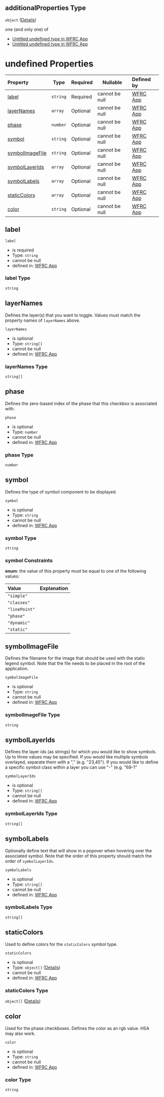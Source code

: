 ## additionalProperties Type

`object` ([Details](config-properties-tab-infos-tab-info-properties-filter-properties-checkboxes-additionalproperties.md))

one (and only one) of

-   [Untitled undefined type in WFRC App](config-properties-tab-infos-tab-info-properties-filter-properties-checkboxes-additionalproperties-oneof-0.md "check type definition")
-   [Untitled undefined type in WFRC App](config-properties-tab-infos-tab-info-properties-filter-properties-checkboxes-additionalproperties-oneof-1.md "check type definition")

# undefined Properties

| Property                            | Type     | Required | Nullable       | Defined by                                                                                                                                                                                                                                                                                                                                  |
| :---------------------------------- | -------- | -------- | -------------- | :------------------------------------------------------------------------------------------------------------------------------------------------------------------------------------------------------------------------------------------------------------------------------------------------------------------------------------------ |
| [label](#label)                     | `string` | Required | cannot be null | [WFRC App](config-properties-tab-infos-tab-info-properties-filter-properties-checkboxes-additionalproperties-properties-label.md "https&#x3A;//wfrc.org/wasatch-choice-map/config.schema.json#/properties/tabInfos/additionalProperties/properties/filter/properties/checkboxes/additionalProperties/properties/label")                     |
| [layerNames](#layerNames)           | `array`  | Optional | cannot be null | [WFRC App](config-properties-tab-infos-tab-info-properties-filter-properties-checkboxes-additionalproperties-properties-layernames.md "https&#x3A;//wfrc.org/wasatch-choice-map/config.schema.json#/properties/tabInfos/additionalProperties/properties/filter/properties/checkboxes/additionalProperties/properties/layerNames")           |
| [phase](#phase)                     | `number` | Optional | cannot be null | [WFRC App](config-properties-tab-infos-tab-info-properties-filter-properties-checkboxes-additionalproperties-properties-phase.md "https&#x3A;//wfrc.org/wasatch-choice-map/config.schema.json#/properties/tabInfos/additionalProperties/properties/filter/properties/checkboxes/additionalProperties/properties/phase")                     |
| [symbol](#symbol)                   | `string` | Optional | cannot be null | [WFRC App](config-properties-tab-infos-tab-info-properties-filter-properties-checkboxes-additionalproperties-properties-symbol.md "https&#x3A;//wfrc.org/wasatch-choice-map/config.schema.json#/properties/tabInfos/additionalProperties/properties/filter/properties/checkboxes/additionalProperties/properties/symbol")                   |
| [symbolImageFile](#symbolImageFile) | `string` | Optional | cannot be null | [WFRC App](config-properties-tab-infos-tab-info-properties-filter-properties-checkboxes-additionalproperties-properties-symbolimagefile.md "https&#x3A;//wfrc.org/wasatch-choice-map/config.schema.json#/properties/tabInfos/additionalProperties/properties/filter/properties/checkboxes/additionalProperties/properties/symbolImageFile") |
| [symbolLayerIds](#symbolLayerIds)   | `array`  | Optional | cannot be null | [WFRC App](config-properties-tab-infos-tab-info-properties-filter-properties-checkboxes-additionalproperties-properties-symbollayerids.md "https&#x3A;//wfrc.org/wasatch-choice-map/config.schema.json#/properties/tabInfos/additionalProperties/properties/filter/properties/checkboxes/additionalProperties/properties/symbolLayerIds")   |
| [symbolLabels](#symbolLabels)       | `array`  | Optional | cannot be null | [WFRC App](config-properties-tab-infos-tab-info-properties-filter-properties-checkboxes-additionalproperties-properties-symbollabels.md "https&#x3A;//wfrc.org/wasatch-choice-map/config.schema.json#/properties/tabInfos/additionalProperties/properties/filter/properties/checkboxes/additionalProperties/properties/symbolLabels")       |
| [staticColors](#staticColors)       | `array`  | Optional | cannot be null | [WFRC App](config-properties-tab-infos-tab-info-properties-filter-properties-checkboxes-additionalproperties-properties-staticcolors.md "https&#x3A;//wfrc.org/wasatch-choice-map/config.schema.json#/properties/tabInfos/additionalProperties/properties/filter/properties/checkboxes/additionalProperties/properties/staticColors")       |
| [color](#color)                     | `string` | Optional | cannot be null | [WFRC App](config-properties-tab-infos-tab-info-properties-filter-properties-checkboxes-additionalproperties-properties-color.md "https&#x3A;//wfrc.org/wasatch-choice-map/config.schema.json#/properties/tabInfos/additionalProperties/properties/filter/properties/checkboxes/additionalProperties/properties/color")                     |

## label




`label`

-   is required
-   Type: `string`
-   cannot be null
-   defined in: [WFRC App](config-properties-tab-infos-tab-info-properties-filter-properties-checkboxes-additionalproperties-properties-label.md "https&#x3A;//wfrc.org/wasatch-choice-map/config.schema.json#/properties/tabInfos/additionalProperties/properties/filter/properties/checkboxes/additionalProperties/properties/label")

### label Type

`string`

## layerNames

Defines the layer(s) that you want to toggle. Values must match the property names of `layerNames` above.


`layerNames`

-   is optional
-   Type: `string[]`
-   cannot be null
-   defined in: [WFRC App](config-properties-tab-infos-tab-info-properties-filter-properties-checkboxes-additionalproperties-properties-layernames.md "https&#x3A;//wfrc.org/wasatch-choice-map/config.schema.json#/properties/tabInfos/additionalProperties/properties/filter/properties/checkboxes/additionalProperties/properties/layerNames")

### layerNames Type

`string[]`

## phase

Defines the zero-based index of the phase that this checkbox is associated with.


`phase`

-   is optional
-   Type: `number`
-   cannot be null
-   defined in: [WFRC App](config-properties-tab-infos-tab-info-properties-filter-properties-checkboxes-additionalproperties-properties-phase.md "https&#x3A;//wfrc.org/wasatch-choice-map/config.schema.json#/properties/tabInfos/additionalProperties/properties/filter/properties/checkboxes/additionalProperties/properties/phase")

### phase Type

`number`

## symbol

Defines the type of symbol component to be displayed.


`symbol`

-   is optional
-   Type: `string`
-   cannot be null
-   defined in: [WFRC App](config-properties-tab-infos-tab-info-properties-filter-properties-checkboxes-additionalproperties-properties-symbol.md "https&#x3A;//wfrc.org/wasatch-choice-map/config.schema.json#/properties/tabInfos/additionalProperties/properties/filter/properties/checkboxes/additionalProperties/properties/symbol")

### symbol Type

`string`

### symbol Constraints

**enum**: the value of this property must be equal to one of the following values:

| Value         | Explanation |
| :------------ | ----------- |
| `"simple"`    |             |
| `"classes"`   |             |
| `"linePoint"` |             |
| `"phase"`     |             |
| `"dynamic"`   |             |
| `"static"`    |             |

## symbolImageFile

Defines the filename for the image that should be used with the static legend symbol. Note that the file needs to be placed in the root of the application.


`symbolImageFile`

-   is optional
-   Type: `string`
-   cannot be null
-   defined in: [WFRC App](config-properties-tab-infos-tab-info-properties-filter-properties-checkboxes-additionalproperties-properties-symbolimagefile.md "https&#x3A;//wfrc.org/wasatch-choice-map/config.schema.json#/properties/tabInfos/additionalProperties/properties/filter/properties/checkboxes/additionalProperties/properties/symbolImageFile")

### symbolImageFile Type

`string`

## symbolLayerIds

Defines the layer ids (as strings) for which you would like to show symbols. Up to three values may be specified. If you would like multiple symbols overlayed, separate them with a "," (e.g. "23,45"). If you would like to define a specific symbol class within a layer you can use "-<class index>" (e.g. "69-1"


`symbolLayerIds`

-   is optional
-   Type: `string[]`
-   cannot be null
-   defined in: [WFRC App](config-properties-tab-infos-tab-info-properties-filter-properties-checkboxes-additionalproperties-properties-symbollayerids.md "https&#x3A;//wfrc.org/wasatch-choice-map/config.schema.json#/properties/tabInfos/additionalProperties/properties/filter/properties/checkboxes/additionalProperties/properties/symbolLayerIds")

### symbolLayerIds Type

`string[]`

## symbolLabels

Optionally define text that will show in a popover when hovering over the associated symbol. Note that the order of this property should match the order of `symbolLayerIds`.


`symbolLabels`

-   is optional
-   Type: `string[]`
-   cannot be null
-   defined in: [WFRC App](config-properties-tab-infos-tab-info-properties-filter-properties-checkboxes-additionalproperties-properties-symbollabels.md "https&#x3A;//wfrc.org/wasatch-choice-map/config.schema.json#/properties/tabInfos/additionalProperties/properties/filter/properties/checkboxes/additionalProperties/properties/symbolLabels")

### symbolLabels Type

`string[]`

## staticColors

Used to define colors for the `staticColors` symbol type.


`staticColors`

-   is optional
-   Type: `object[]` ([Details](config-properties-tab-infos-tab-info-properties-filter-properties-checkboxes-additionalproperties-properties-staticcolors-items.md))
-   cannot be null
-   defined in: [WFRC App](config-properties-tab-infos-tab-info-properties-filter-properties-checkboxes-additionalproperties-properties-staticcolors.md "https&#x3A;//wfrc.org/wasatch-choice-map/config.schema.json#/properties/tabInfos/additionalProperties/properties/filter/properties/checkboxes/additionalProperties/properties/staticColors")

### staticColors Type

`object[]` ([Details](config-properties-tab-infos-tab-info-properties-filter-properties-checkboxes-additionalproperties-properties-staticcolors-items.md))

## color

Used for the phase checkboxes. Defines the color as an rgb value. HSA may also work.


`color`

-   is optional
-   Type: `string`
-   cannot be null
-   defined in: [WFRC App](config-properties-tab-infos-tab-info-properties-filter-properties-checkboxes-additionalproperties-properties-color.md "https&#x3A;//wfrc.org/wasatch-choice-map/config.schema.json#/properties/tabInfos/additionalProperties/properties/filter/properties/checkboxes/additionalProperties/properties/color")

### color Type

`string`
